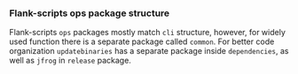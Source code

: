 ### Flank-scripts ops package structure

Flank-scripts `ops` packages mostly match `cli` structure, however, for widely used function there is a separate package
called `common`.
For better code organization `updatebinaries` has a separate package inside `dependencies`, as well as `jfrog` in
`release` package.
